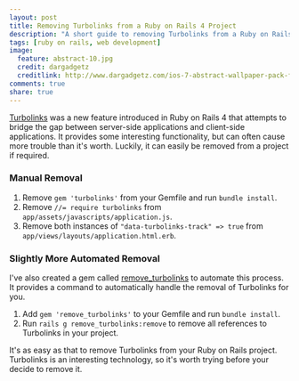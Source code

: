 ```yaml
---
layout: post
title: Removing Turbolinks from a Ruby on Rails 4 Project
description: "A short guide to removing Turbolinks from a Ruby on Rails 4 project manually or with the help of a gem."
tags: [ruby on rails, web development]
image:
  feature: abstract-10.jpg
  credit: dargadgetz
  creditlink: http://www.dargadgetz.com/ios-7-abstract-wallpaper-pack-for-iphone-5-and-ipod-touch-retina/
comments: true
share: true
---
```


[Turbolinks](https://github.com/rails/turbolinks) was a new feature introduced in Ruby on Rails 4 that attempts to bridge the gap between server-side applications and client-side applications. It provides some interesting functionality, but can often cause more trouble than it's worth. Luckily, it can easily be removed from a project if required.

### Manual Removal

1. Remove `gem 'turbolinks'` from your Gemfile and run `bundle install`.
2. Remove `//= require turbolinks` from `app/assets/javascripts/application.js`.
3. Remove both instances of `"data-turbolinks-track" => true` from `app/views/layouts/application.html.erb`.

### Slightly More Automated Removal

I've also created a gem called [remove_turbolinks](https://github.com/RyanNielson/remove_turbolinks) to automate this process. It provides a command to automatically handle the removal of Turbolinks for you.

1. Add `gem 'remove_turbolinks'` to your Gemfile and run `bundle install`.
2. Run `rails g remove_turbolinks:remove` to remove all references to Turbolinks in your project.


It's as easy as that to remove Turbolinks from your Ruby on Rails project. Turbolinks is an interesting technology, so it's worth trying before your decide to remove it.